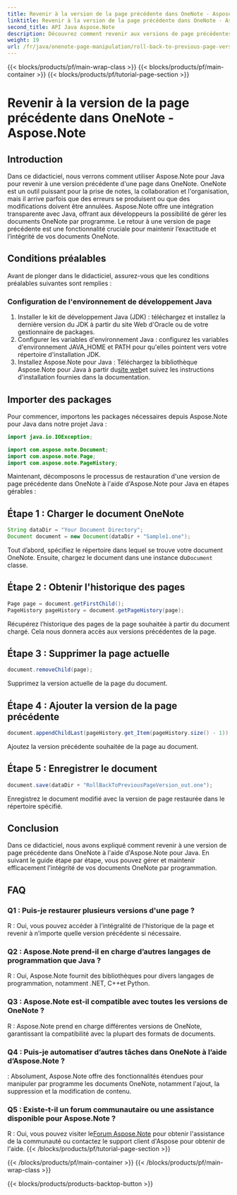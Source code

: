 ```yaml
---
title: Revenir à la version de la page précédente dans OneNote - Aspose.Note
linktitle: Revenir à la version de la page précédente dans OneNote - Aspose.Note
second_title: API Java Aspose.Note
description: Découvrez comment revenir aux versions de page précédentes dans OneNote à l’aide d’Aspose.Note pour Java. Suivez ce guide étape par étape pour une gestion efficace des documents.
weight: 19
url: /fr/java/onenote-page-manipulation/roll-back-to-previous-page-version/
---
```


{{< blocks/products/pf/main-wrap-class >}}
{{< blocks/products/pf/main-container >}}
{{< blocks/products/pf/tutorial-page-section >}}

# Revenir à la version de la page précédente dans OneNote - Aspose.Note

## Introduction

Dans ce didacticiel, nous verrons comment utiliser Aspose.Note pour Java pour revenir à une version précédente d'une page dans OneNote. OneNote est un outil puissant pour la prise de notes, la collaboration et l'organisation, mais il arrive parfois que des erreurs se produisent ou que des modifications doivent être annulées. Aspose.Note offre une intégration transparente avec Java, offrant aux développeurs la possibilité de gérer les documents OneNote par programme. Le retour à une version de page précédente est une fonctionnalité cruciale pour maintenir l’exactitude et l’intégrité de vos documents OneNote.

## Conditions préalables

Avant de plonger dans le didacticiel, assurez-vous que les conditions préalables suivantes sont remplies :

### Configuration de l'environnement de développement Java
1. Installer le kit de développement Java (JDK) : téléchargez et installez la dernière version du JDK à partir du site Web d'Oracle ou de votre gestionnaire de packages.
2. Configurer les variables d'environnement Java : configurez les variables d'environnement JAVA_HOME et PATH pour qu'elles pointent vers votre répertoire d'installation JDK.
3.  Installez Aspose.Note pour Java : Téléchargez la bibliothèque Aspose.Note pour Java à partir du[site web](https://purchase.aspose.com/buy)et suivez les instructions d'installation fournies dans la documentation.

## Importer des packages

Pour commencer, importons les packages nécessaires depuis Aspose.Note pour Java dans notre projet Java :

```java
import java.io.IOException;

import com.aspose.note.Document;
import com.aspose.note.Page;
import com.aspose.note.PageHistory;
```

Maintenant, décomposons le processus de restauration d'une version de page précédente dans OneNote à l'aide d'Aspose.Note pour Java en étapes gérables :

## Étape 1 : Charger le document OneNote
```java
String dataDir = "Your Document Directory";
Document document = new Document(dataDir + "Sample1.one");
```
 Tout d’abord, spécifiez le répertoire dans lequel se trouve votre document OneNote. Ensuite, chargez le document dans une instance du`Document` classe.

## Étape 2 : Obtenir l'historique des pages
```java
Page page = document.getFirstChild();
PageHistory pageHistory = document.getPageHistory(page);
```
Récupérez l’historique des pages de la page souhaitée à partir du document chargé. Cela nous donnera accès aux versions précédentes de la page.

## Étape 3 : Supprimer la page actuelle
```java
document.removeChild(page);
```
Supprimez la version actuelle de la page du document.

## Étape 4 : Ajouter la version de la page précédente
```java
document.appendChildLast(pageHistory.get_Item(pageHistory.size() - 1));
```
Ajoutez la version précédente souhaitée de la page au document.

## Étape 5 : Enregistrer le document
```java
document.save(dataDir + "RollBackToPreviousPageVersion_out.one");
```
Enregistrez le document modifié avec la version de page restaurée dans le répertoire spécifié.

## Conclusion

Dans ce didacticiel, nous avons expliqué comment revenir à une version de page précédente dans OneNote à l'aide d'Aspose.Note pour Java. En suivant le guide étape par étape, vous pouvez gérer et maintenir efficacement l'intégrité de vos documents OneNote par programmation.

## FAQ

### Q1 : Puis-je restaurer plusieurs versions d'une page ?

R : Oui, vous pouvez accéder à l’intégralité de l’historique de la page et revenir à n’importe quelle version précédente si nécessaire.

### Q2 : Aspose.Note prend-il en charge d’autres langages de programmation que Java ?

R : Oui, Aspose.Note fournit des bibliothèques pour divers langages de programmation, notamment .NET, C++et Python.

### Q3 : Aspose.Note est-il compatible avec toutes les versions de OneNote ?

R : Aspose.Note prend en charge différentes versions de OneNote, garantissant la compatibilité avec la plupart des formats de documents.

### Q4 : Puis-je automatiser d’autres tâches dans OneNote à l’aide d’Aspose.Note ?

: Absolument, Aspose.Note offre des fonctionnalités étendues pour manipuler par programme les documents OneNote, notamment l'ajout, la suppression et la modification de contenu.

### Q5 : Existe-t-il un forum communautaire ou une assistance disponible pour Aspose.Note ?

 R : Oui, vous pouvez visiter le[Forum Aspose.Note](https://forum.aspose.com/c/note/28) pour obtenir l'assistance de la communauté ou contactez le support client d'Aspose pour obtenir de l'aide.
{{< /blocks/products/pf/tutorial-page-section >}}

{{< /blocks/products/pf/main-container >}}
{{< /blocks/products/pf/main-wrap-class >}}

{{< blocks/products/products-backtop-button >}}
